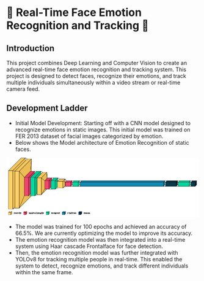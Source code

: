 # 🚀 Real-Time Face Emotion Recognition and Tracking 🎥

## Introduction
This project combines Deep Learning and Computer Vision to create an advanced real-time face emotion recognition and tracking system. This project is designed to detect faces, recognize their emotions, and track multiple individuals simultaneously within a video stream or real-time camera feed.

## Development Ladder
- Initial Model Development: Starting off with a CNN model designed to recognize emotions in static images. This initial model was trained on FER 2013 dataset of facial images categorized by emotion. <br>
- Below shows the Model architecture of Emotion Recognition of static faces. <br>

<img src = "Model Architecture.jpg">

- The model was trained for 100 epochs and achieved an accuracy of 66.5%. We are currently optimizing the model to improve its accuracy.
- The emotion recognition model was then integrated into a real-time system using Haar cascade Frontalface for face detection.
- Then, the emotion recognition model was further integrated with YOLOv8 for tracking multiple people in real-time. This enabled the system to detect, recognize emotions, and track different individuals within the same frame.
